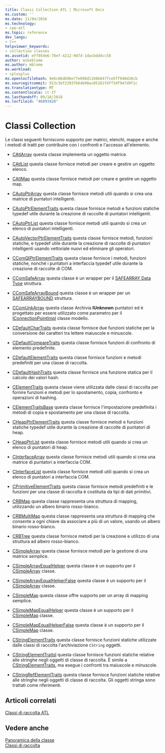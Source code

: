 ```yaml
---
title: Classi Collection ATL | Microsoft Docs
ms.custom: ''
ms.date: 11/04/2016
ms.technology:
- cpp-atl
ms.topic: reference
dev_langs:
- C++
helpviewer_keywords:
- collection classes
ms.assetid: eff95de6-78ef-4212-9d7d-1dacbdd4cc58
author: mikeblome
ms.author: mblome
ms.workload:
- cplusplus
ms.openlocfilehash: 9e6c86db9be77e098d1160b847fce5ff940d20cb
ms.sourcegitcommit: 913c3bf23937b64b90ac05181fdff3df947d9f1c
ms.translationtype: MT
ms.contentlocale: it-IT
ms.lasthandoff: 09/18/2018
ms.locfileid: "46093428"
---
```

# <a name="collection-classes"></a>Classi Collection

Le classi seguenti forniscono supporto per matrici, elenchi, mappe e anche i metodi di tratti per contribuire con i confronti e l'accesso all'elemento.

- [CAtlArray](../atl/reference/catlarray-class.md) questa classe implementa un oggetto matrice.

- [CAtlList](../atl/reference/catllist-class.md) questa classe fornisce metodi per creare e gestire un oggetto elenco.

- [CAtlMap](../atl/reference/catlmap-class.md) questa classe fornisce metodi per creare e gestire un oggetto map.

- [CAutoPtrArray](../atl/reference/cautoptrarray-class.md) questa classe fornisce metodi utili quando si crea una matrice di puntatori intelligenti.

- [CAutoPtrElementTraits](../atl/reference/cautoptrelementtraits-class.md) questa classe fornisce metodi e funzioni statiche typedef utile durante la creazione di raccolte di puntatori intelligenti.

- [CAutoPtrList](../atl/reference/cautoptrlist-class.md) questa classe fornisce metodi utili quando si crea un elenco di puntatori intelligenti.

- [CAutoVectorPtrElementTraits](../atl/reference/cautovectorptrelementtraits-class.md) questa classe fornisce metodi, funzioni statiche, e typedef utile durante la creazione di raccolte di puntatori intelligenti usando vettoriale nuovi ed eliminare gli operatori.

- [CComQIPtrElementTraits](../atl/reference/ccomqiptrelementtraits-class.md) questa classe fornisce i metodi, funzioni statiche, nonché i puntatori a interfaccia typedef utile durante la creazione di raccolte di COM.

- [CComSafeArray](../atl/reference/ccomsafearray-class.md) questa classe è un wrapper per il [SAFEARRAY Data Type](/previous-versions/windows/desktop/api/oaidl/ns-oaidl-tagsafearray) struttura.

- [CComSafeArrayBound](../atl/reference/ccomsafearraybound-class.md) questa classe è un wrapper per un [SAFEARRAYBOUND](/previous-versions/windows/desktop/api/oaidl/ns-oaidl-tagsafearraybound) struttura.

- [CComUnkArray](../atl/reference/ccomunkarray-class.md) questa classe Archivia **IUnknown** puntatori ed è progettato per essere utilizzato come parametro per il [IConnectionPointImpl](../atl/reference/iconnectionpointimpl-class.md) classe modello.

- [CDefaultCharTraits](../atl/reference/cdefaultchartraits-class.md) questa classe fornisce due funzioni statiche per la conversione dei caratteri tra lettere maiuscole e minuscole.

- [CDefaultCompareTraits](../atl/reference/cdefaultcomparetraits-class.md) questa classe fornisce funzioni di confronto di elemento predefinite.

- [CDefaultElementTraits](../atl/reference/cdefaultelementtraits-class.md) questa classe fornisce funzioni e metodi predefiniti per una classe di raccolta.

- [CDefaultHashTraits](../atl/reference/cdefaulthashtraits-class.md) questa classe fornisce una funzione statica per il calcolo dei valori hash.

- [CElementTraits](../atl/reference/celementtraits-class.md) questa classe viene utilizzata dalle classi di raccolta per fornire funzioni e metodi per lo spostamento, copia, confronto e operazioni di hashing.

- [CElementTraitsBase](../atl/reference/celementtraitsbase-class.md) questa classe fornisce l'impostazione predefinita i metodi di copia e spostamento per una classe di raccolta.

- [CHeapPtrElementTraits](../atl/reference/cheapptrelementtraits-class.md) questa classe fornisce metodi e funzioni statiche typedef utile durante la creazione di raccolte di puntatori di heap.

- [CHeapPtrList](../atl/reference/cheapptrlist-class.md) questa classe fornisce metodi utili quando si crea un elenco di puntatori di heap.

- [CInterfaceArray](../atl/reference/cinterfacearray-class.md) questa classe fornisce metodi utili quando si crea una matrice di puntatori a interfaccia COM.

- [CInterfaceList](../atl/reference/cinterfacelist-class.md) questa classe fornisce metodi utili quando si crea un elenco di puntatori a interfaccia COM.

- [CPrimitiveElementTraits](../atl/reference/cprimitiveelementtraits-class.md) questa classe fornisce metodi predefiniti e le funzioni per una classe di raccolta è costituita da tipi di dati primitivi.

- [CRBMap](../atl/reference/crbmap-class.md) questa classe rappresenta una struttura di mapping, utilizzando un albero binario rosso-bianco.

- [CRBMultiMap](../atl/reference/crbmultimap-class.md) questa classe rappresenta una struttura di mapping che consente a ogni chiave da associare a più di un valore, usando un albero binario rosso-bianco.

- [CRBTree](../atl/reference/crbtree-class.md) questa classe fornisce metodi per la creazione e utilizzo di una struttura ad albero rosso-bianco.

- [CSimpleArray](../atl/reference/csimplearray-class.md) questa classe fornisce metodi per la gestione di una matrice semplice.

- [CSimpleArrayEqualHelper](../atl/reference/csimplearrayequalhelper-class.md) questa classe è un supporto per il [CSimpleArray](../atl/reference/csimplearray-class.md) classe.

- [CSimpleArrayEqualHelperFalse](../atl/reference/csimplearrayequalhelperfalse-class.md) questa classe è un supporto per il [CSimpleArray](../atl/reference/csimplearray-class.md) classe.

- [CSimpleMap](../atl/reference/csimplemap-class.md) questa classe offre supporto per un array di mapping semplice.

- [CSimpleMapEqualHelper](../atl/reference/csimplemapequalhelper-class.md) questa classe è un supporto per il [CSimpleMap](../atl/reference/csimplemap-class.md) classe.

- [CSimpleMapEqualHelperFalse](../atl/reference/csimplemapequalhelperfalse-class.md) questa classe è un supporto per il [CSimpleMap](../atl/reference/csimplemap-class.md) classe.

- [CStringElementTraits](../atl/reference/cstringelementtraits-class.md) questa classe fornisce funzioni statiche utilizzate dalle classi di raccolta l'archiviazione `CString` oggetti.

- [CStringElementTraitsI](../atl/reference/cstringelementtraitsi-class.md) questa classe fornisce funzioni statiche relative alle stringhe negli oggetti di classe di raccolta. È simile a [CStringElementTraits](../atl/reference/cstringelementtraits-class.md), ma esegue i confronti tra maiuscole e minuscole.

- [CStringRefElementTraits](../atl/reference/cstringrefelementtraits-class.md) questa classe fornisce funzioni statiche relative alle stringhe negli oggetti di classe di raccolta. Gli oggetti stringa sono trattati come riferimenti.

## <a name="related-articles"></a>Articoli correlati

[Classi di raccolta ATL](../atl/atl-collection-classes.md)

## <a name="see-also"></a>Vedere anche

[Panoramica della classe](../atl/atl-class-overview.md)<br/>
[Classi di raccolta](../atl/atl-collection-classes.md)


